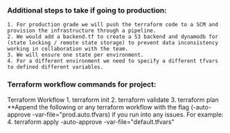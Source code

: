 ### Additional steps to take if going to production:
    1. For production grade we will push the terraform code to a SCM and provision the infrastructure through a pipeline.
    2. We would add a backend.tf to create a S3 backend and dynamodb for (state locking / remote state storage) to prevent data inconsistency working in collaboration with the team.
    3. We will ensure one state per environment.
    4. For a different environment we need to specify a different tfvars to defined different variables.
    
### Terraform workflow commands for project:
Terraform Workflow
    1. terraform init
    2. terraform validate
    3. terraform plan
  **Append the following or any terraform workflow with the flag (-auto-approve -var-file="prod.auto.tfvars) if you run into any issues.
  For example:
    4. terraform apply -auto-approve -var-file="default.tfvars"